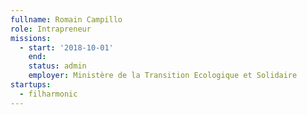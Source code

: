 ```yaml
---
fullname: Romain Campillo
role: Intrapreneur
missions:
  - start: '2018-10-01'
    end:
    status: admin
    employer: Ministère de la Transition Ecologique et Solidaire
startups:
  - filharmonic
---
```

